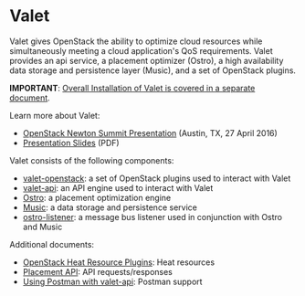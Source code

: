 # Valet

Valet gives OpenStack the ability to optimize cloud resources while simultaneously meeting a cloud application's QoS requirements. Valet provides an api service, a placement optimizer (Ostro), a high availability data storage and persistence layer (Music), and a set of OpenStack plugins.

**IMPORTANT**: [Overall Installation of Valet is covered in a separate document](https://github.com/att-comdev/valet/blob/master/doc/valet_os.md).

Learn more about Valet:

* [OpenStack Newton Summit Presentation](https://www.openstack.org/videos/video/valet-holistic-data-center-optimization-for-openstack) (Austin, TX, 27 April 2016)
* [Presentation Slides](http://www.research.att.com/export/sites/att_labs/techdocs/TD_101806.pdf) (PDF)

Valet consists of the following components:

* [valet-openstack](https://github.com/att-comdev/valet/blob/master/doc/valet_os.md): a set of OpenStack plugins used to interact with Valet
* [valet-api](https://github.com/att-comdev/valet/blob/master/doc/valet_api.md): an API engine used to interact with Valet
* [Ostro](https://github.com/att-comdev/valet/blob/master/doc/ostro.md): a placement optimization engine
* [Music](https://github.com/att/music): a data storage and persistence service
* [ostro-listener](https://github.com/att-comdev/valet/blob/master/doc/ostro_listener.md): a message bus listener used in conjunction with Ostro and Music

Additional documents:

* [OpenStack Heat Resource Plugins](https://github.com/att-comdev/valet/blob/master/valet_plugins/valet_plugins/heat/README.md): Heat resources
* [Placement API](https://github.com/att-comdev/valet/blob/master/doc/valet_api.md): API requests/responses
* [Using Postman with valet-api](https://github.com/att-comdev/valet/blob/master/valet/tests/api/README.md): Postman support
